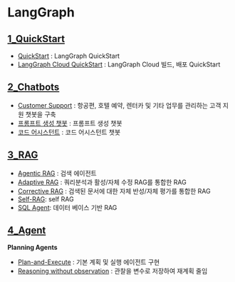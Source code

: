 # LangGraph
## [1_QuickStart](1_QuickStart)
- [QuickStart](1_QuickStart/QuickStart.ipynb) : LangGraph QuickStart
- [LangGraph Cloud QuickStart](1_QuickStart/LangGraph_Cloud_QuickStart.ipynb) : LangGraph Cloud 빌드, 배포 QuickStart

## [2_Chatbots](2_Chatbots)
- [Customer Support](2_Chatbots/Customer_Support.ipynb) :  항공편, 호텔 예약, 렌터카 및 기타 업무를 관리하는 고객 지원 챗봇을 구축
- [프롬프트 생성 챗봇](2_Chatbots/User_Recommend.ipynb) : 프롬프트 생성 챗봇
- [코드 어시스턴트](2_Chatbots/Code_Assistant.ipynb) : 코드 어시스턴트 챗봇

## [3_RAG](3_RAG)
- [Agentic RAG](3_RAG/Agentic_Rag.ipynb) : 검색 에이전트
- [Adaptive RAG](3_RAG/Adaptive_RAG.ipynb) : 쿼리분석과 활성/자체 수정 RAG를 통합한 RAG
- [Corrective RAG](3_RAG/Corrective_RAG.ipynb) : 검색된 문서에 대한 자체 반성/자체 평가를 통합한 RAG
- [Self-RAG](3_RAG/self_RAG.ipynb): self RAG
- [SQL Agent](3_RAG/SQL_Agent.ipynb): 데이터 베이스 기반 RAG

## [4_Agent](4_Agent)
**Planning Agents**
- [Plan-and-Execute](4_Agent/PlanAndExecute.ipynb) : 기본 계획 및 실행 에이전트 구현
- [Reasoning without observation](4_Agent/ReWOO.ipynb) : 관찰을 변수로 저장하여 재계획 줄임
